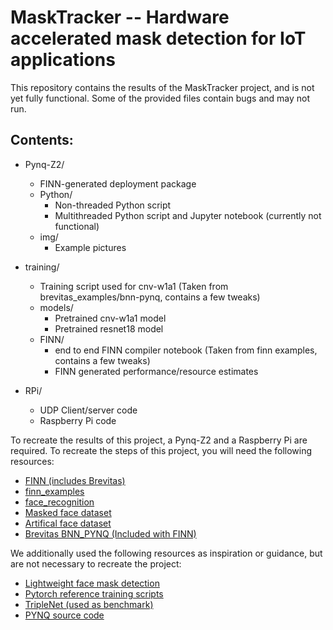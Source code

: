 # MaskTracker -- Hardware accelerated mask detection for IoT applications

This repository contains the results of the MaskTracker project, and is not yet fully functional. Some of the provided files contain bugs and may not run. 

## Contents:
- Pynq-Z2/
  - FINN-generated deployment package
  - Python/
    - Non-threaded Python script 
    - Multithreaded Python script and Jupyter notebook (currently not functional)
  - img/
    - Example pictures

- training/
  - Training script used for cnv-w1a1 (Taken from brevitas_examples/bnn-pynq, contains a few tweaks)
  - models/
    - Pretrained cnv-w1a1 model
    - Pretrained resnet18 model 
  - FINN/
    - end to end FINN compiler notebook (Taken from finn examples, contains a few tweaks)
    - FINN generated performance/resource estimates 

- RPi/
  - UDP Client/server code
  - Raspberry Pi code
  

To recreate the results of this project, a Pynq-Z2 and a Raspberry Pi are required. To recreate the steps of this project, you will need the following resources:

- [FINN (includes Brevitas)](https://github.com/Xilinx/finn)
- [finn_examples](https://github.com/Xilinx/finn-examples)
- [face_recognition](https://github.com/ageitgey/face_recognition)
- [Masked face dataset](https://github.com/cabani/MaskedFace-Net?tab=readme-ov-file)
- [Artifical face dataset](https://github.com/SelfishGene/SFHQ-dataset)
- [Brevitas BNN_PYNQ (Included with FINN)](https://github.com/Xilinx/brevitas/tree/master/src/brevitas_examples/bnn_pynq)

We additionally used the following resources as inspiration or guidance, but are not necessary to recreate the project:

- [Lightweight face mask detection](https://github.com/Linzaer/Ultra-Light-Fast-Generic-Face-Detector-1MB/tree/master/masked_face)
- [Pytorch reference training scripts](https://github.com/pytorch/vision/blob/main/references/classification/README.md)
- [TripleNet (used as benchmark)](https://github.com/RuiyangJu/TripleNet)
- [PYNQ source code](https://github.com/Xilinx/PYNQ)
